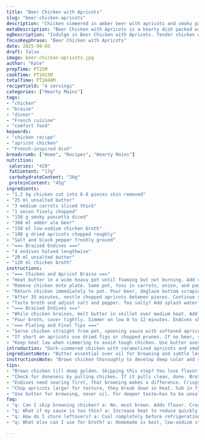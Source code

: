 ```yaml
---
title: "Beer Chicken with Apricots"
slug: "beer-chicken-apricots"
description: "Chicken simmered in amber beer with apricots and smoky pancetta. Braised endives finish the plate. No skin on chicken to avoid greasiness. Apricots add tart-sweet punch counterbalancing beer bitterness. Slow simmer for tender meat falling off bone. Butter browns meat and veg, creating fond for rich base. Prosciutto swapped with smoky pancetta—less salty, deeper aroma. Endives braised in broth, then reduced for caramelized bitterness. Visual cues key—golden-brown chicken, translucent onions, bubbling reduction. Adjust seasonings late to avoid over-salting. Simple, hearty, layered flavors and smart protein-veg combo."
metaDescription: "Beer Chicken with Apricots is a hearty dish packed with bold flavors from chicken simmered in amber ale, sweet apricots, and smoky pancetta."
ogDescription: "Indulge in Beer Chicken with Apricots. Tender chicken with a tangy twist from apricots and a smoky layer from pancetta."
focusKeyphrase: "Beer Chicken with Apricots"
date: 2025-08-03
draft: false
image: beer-chicken-apricots.jpg
author: "Kate"
prepTime: PT25M
cookTime: PT1H15M
totalTime: PT1H40M
recipeYield: "4 servings"
categories: ["Hearty Mains"]
tags:
- "chicken"
- "braise"
- "dinner"
- "French cuisine"
- "comfort food"
keywords:
- "chicken recipe"
- "apricot chicken"
- "French-inspired dish"
breadcrumb: ["Home", "Recipes", "Hearty Mains"]
nutrition: 
 calories: "420"
 fatContent: "17g"
 carbohydrateContent: "20g"
 proteinContent: "45g"
ingredients:
- "1.2 kg chicken cut into 6-8 pieces skin removed"
- "25 ml unsalted butter"
- "3 medium carrots sliced thick"
- "1 onion finely chopped"
- "150 g smoky pancetta diced"
- "360 ml amber ale beer"
- "150 ml low-sodium chicken broth"
- "100 g dried apricots chopped roughly"
- "Salt and black pepper freshly ground"
- "=== Braised Endives ==="
- "4 endives halved lengthwise"
- "20 ml unsalted butter"
- "120 ml chicken broth"
instructions:
- "=== Chicken and Apricot Braise ==="
- "Heat butter in a wide heavy pot until foaming but not burning. Add chicken pieces, dry with paper first. Brown all sides to deep golden skinless surface, about 4 min each side. Resist crowding pan—work in batches if needed. Salt and pepper as you go. Browning builds deep flavor base, key to rich stew."
- "Remove chicken onto plate. Same pot, toss in carrots, onion, and pancetta. Sauté on medium-high till onions are soft, translucent, and pancetta renders fat (about 3 min). Hear sizzle, smell caramelizing sugar from onions. Do not rush to prevent burning."
- "Return chicken immediately to pot. Pour beer, deglaze bottom scraping fond with wooden spoon to dissolve browned bits. Add broth. Salt moderately, pepper freshly cracked. Bring to vigorous simmer—bubbles breaking surface steadily. Lower heat to maintain gentle simmer, cover with lid slightly ajar for 35 minutes. Check periodically, liquid should barely bubble—too hot toughens meat."
- "After 35 minutes, nestle chopped apricots between pieces. Continue simmer uncovered for 15-18 minutes. Sauce thickens slightly, apricots plump and soften. Chicken should be tender enough to pull clean from bone, flesh opaque, juices run clear. Test by probing with fork—should offer little resistance but remain intact."
- "Taste broth and adjust salt and pepper. Too salty? Add splash water or extra broth. Too thin? Scoop chicken, increase heat to reduce liquid rapidly, stir to prevent sticking. Sauce must coat back of spoon nicely."
- "=== Braised Endives ==="
- "While chicken braises, melt butter in skillet over medium heat. Add endives cut side down. Sear undisturbed until deep golden brown—look for rich amber color, edges slightly crisp (4-5 min). Flip and season with salt and pepper."
- "Pour broth, cover tightly. Simmer on low 8 to 12 minutes. Endives should be tender but hold shape—tested by gentle squeeze. Uncover and increase heat to medium-high. Reduce remaining broth till nearly evaporated and endives surface appears glazed, sticky with concentrated flavors. Remove before drying out."
- "=== Plating and Final Tips ==="
- "Serve chicken straight from pot, spooning sauce with softened apricots over. Arrange endives alongside. Garnish optional with fresh herbs—thyme or parsley cut bright green contrast. Avoid heavy herbs that compete."
- "If short on apricots use dried figs or chopped prunes. If no beer, substitute with white wine or extra broth plus a splash of apple cider vinegar for acidity. Pancetta substitutes smoked bacon or finely diced ham, watch salt levels accordingly."
- "Keep heat low when simmering to avoid tough chicken. Use butter over oil for richer taste and better browning. Don’t skimp on deglazing—flavor resides there. Texture contrast between tender chicken, tender-sweet apricots, and caramelized bitter endives is foundation of the dish."
introduction: "Dark-simmered chicken with caramelized apricots and smoky pancetta. No skin = lean without dryness by slow gentle heat. Brown meat well—flavor comes from Maillard reaction and fond. Apricots defy typical sweet, add necessary acidity and texture shift. Pancetta swaps prosciutto to cut salt, deepen roast notes. Braised endives finish bitter but tender, coated in reduced broth glaze. Timing varies, trust sight and feel—bubbles, softened flesh, shrinking liquid. This dish demands patience but rewards with rustic depth. Butter critical for richness and caramelization; avoid oil for this one. The right pan, right temp, good screen for simmer—techniques that sustain the dish's soul."
ingredientsNote: "Butter essential over oil for browning and subtle layered flavor. Removing skin cuts fat, but careful cooking preserves moisture. Dried apricots hold tart-sweet punch after long simmer. Can swap with prunes or figs if required. Pancetta less salty than prosciutto, adds smoky notes without overwhelming salt. For broth, homemade or low-sodium store-bought control salt better. Endives rare in many pantries but any bitter leafy green (radicchio, Belgian endive) substitutes with similar bitterness. Adjust seasoning last to avoid oversalting from pancetta and broth combined. Chop apricots large for texture, too small they dissolve and flatten the sauce."
instructionsNote: "Brown chicken thoroughly to develop deep color and seal juices—don’t rush, evenly brown all sides. Use medium heat for sautéing vegetables to avoid burning. Pty deglazing pot essential—scrape all browned bits for intense flavor. Cover pot loosely to prevent boiling hard, maintain gentle simmer for tender chicken. Adding apricots late prevents disintegration, maintaining texture and fruity bursts. Endives require quick sear first to lock edges, then slow braise under foil to tenderize without falling apart. Final reduction of their braising liquid intensifies flavor and creates glaze—watch closely to avoid burning. Adjust seasonings just before serving to balance salt and acidity well. Timing is approximate, focus on cues: chicken pulls from bone, apricots plumped, sauce coats spoon, endives tender with glazed surface."
tips:
- "Brown chicken till deep golden. Skipping this step? You lose flavor, richness. Use medium heat. Avoid crowding. Ensure even browning."
- "Check for doneness by pulling chicken. If it pulls clean, done. Broth? Adjust salt late. Too salty? Splash in water or stock. Thin sauce? Increase heat."
- "Endives need searing first, that browning makes a difference. Crispy edges contrast tender inside. Watch the broth on reduction. Too dry? Remove early."
- "Chop apricots larger for texture, they break down in heat. Sub in figs or prunes if apricots aren’t on hand. No beer? White wine works."
- "Use butter for browning, never oil. For deeper taste—has to be unsalted to control salt. Pancetta can swap with bacon, keep salt in check."
faq:
- "q: Can I skip browning chicken? a: No, must brown. Adds flavor. Creates fond. Rich stew from fond. Skim quickly if you burn. It ruins flavors."
- "q: What if my sauce is too thin? a: Increase heat to reduce quickly. Stir constantly. If too thin? More heat, stir often. Sauce should coat spoon."
- "q: How do I store leftovers? a: Cool completely before refrigerating. Use airtight container. Freeze for up to 3 months. Thaw to reheat gently."
- "q: What else can I use for broth? a: Homemade is best, low-sodium store-bought can work. Check salt levels. Add acid with vinegar if needed."

---
```

